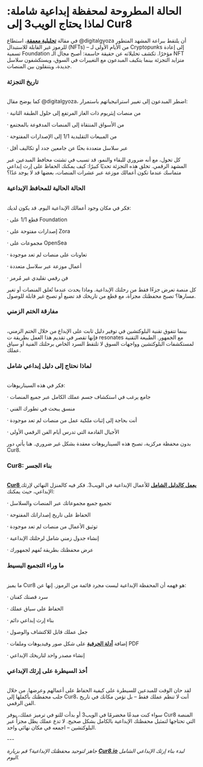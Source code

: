 # الحالة المطروحة لمحفظة إبداعية شاملة: لماذا يحتاج الويب3 إلى Cur8

في مقالة [**تحليلية معمقة**](https://digitalgyoza.substack.com/p/the-nft-landscape-has-changed-pt1)، استطاع @digitalgyoza أن يلتقط ببراعة المشهد المتطور للرموز غير القابلة للاستبدال (NFTs) – من الأيام الأولى لـ Cryptopunks إلى إعادة تسمية Foundation مؤخرًا. تكشف تحليلاته عن حقيقة حاسمة: أصبح مجال الـ NFT متزايد التجزئة بينما يتكيف المبدعون مع التغييرات في السوق، ويستكشفون سلاسل جديدة، ويتنقلون بين المنصات.

### **تاريخ التجزئة**

\
كما يوضح مقال @digitalgyoza، اضطر المبدعون إلى تغيير استراتيجياتهم باستمرار:

·      من منصات إيثريوم ذات الغاز المرتفع إلى حلول الطبقة الثانية

·      من الأسواق المنتقاة إلى المنصات المدفوعة بالمجتمع

·      من المبيعات التقليدية 1/1 إلى الإصدارات المفتوحة

·      عبر سلاسل متعددة بحثًا عن جامعين جدد أو تكاليف أقل

كل تحول، مع أنه ضروري للبقاء والنمو، قد تسبب في تشتت محافظ المبدعين عبر المشهد الرقمي. تخلق هذه التجزئة تحديًا كبيرًا: كيف يمكنك الحفاظ على إرث إبداعي متماسك عندما تكون أعمالك موزعة عبر عشرات المنصات، بعضها قد لا يوجد غدًا؟

### **الحالة الحالية للمحافظ الإبداعية**

\
فكر في مكان وجود أعمالك الإبداعية اليوم. قد يكون لديك:

·      قطع 1/1 على Foundation

·      إصدارات مفتوحة على Zora

·      مجموعات على OpenSea

·      تعاونات على منصات لم تعد موجودة

·      أعمال موزعة عبر سلاسل متعددة

·      فن رقمي تقليدي غير مُرمز

كل منصة تعرض جزءًا فقط من رحلتك الإبداعية. وماذا يحدث عندما تُغلق المنصات أو تغير مسارها؟ تصبح محفظتك مجزأة، مع قطع من تاريخك قد تضيع أو تصبح غير قابلة للوصول.

### **مفارقة الختم الزمني**

\
بينما تتفوق تقنية البلوكتشين في توفير دليل ثابت على الإبداع من خلال الختم الزمني، فإنها تقصر في تقديم هذا العمل بطريقة ت resonates مع الجمهور. الطبيعة التقنية لمستكشفات البلوكتشين وواجهات السوق لا تلتقط السرد الخاص برحلتك الفنية أو سياق عملك.

### **لماذا نحتاج إلى دليل إبداعي شامل**

\
فكر في هذه السيناريوهات:

·      جامع يرغب في استكشاف جسم عملك الكامل عبر جميع المنصات

·      منسق يبحث في تطورك الفني

·      أنت بحاجة إلى إثبات ملكية عمل من منصات لم تعد موجودة

·      الأجيال القادمة التي تدرس أيام الفن الرقمي الأولى

بدون محفظة مركزية، تصبح هذه السيناريوهات معقدة بشكل غير ضروري. هنا يأتي دور Cur8.

### **Cur8: بناء الجسر**

\
[**Cur8 يعمل كالدليل الشامل**](cur8-curating-the-future-of-digital-asset-discovery.md) للأعمال الإبداعية في الويب3. فكر فيه كالمنزل النهائي لإرثك الإبداعي، حيث يمكنك:

·      تجميع جميع مجموعاتك عبر المنصات والسلاسل

·      الحفاظ على تاريخ إصداراتك المفتوحة

·      توثيق الأعمال من منصات لم تعد موجودة

·      إنشاء جدول زمني شامل لرحلتك الإبداعية

·      عرض محفظتك بطريقة تُفهم لجمهورك

### **ما وراء التجميع البسيط**

\
ما يميز Cur8 هو فهمه أن المحفظة الإبداعية ليست مجرد قائمة من الرموز. إنها عن:

·      سرد قصتك كفنان

·      الحفاظ على سياق عملك

·      بناء إرث إبداعي دائم

·      جعل عملك قابل للاكتشاف والوصول

·      إضافة [**أدلة الحرفية**](proof-of-craft-differentiating-art-in-the-age-of-ai.md) على شكل صور وفيديوهات وملفات PDF

·      إنشاء مصدر واحد لتاريخك الإبداعي

### **أخذ السيطرة على إرثك الإبداعي**

\
لقد حان الوقت للمبدعين للسيطرة على كيفية الحفاظ على أعمالهم وعرضها. من خلال جلب محفظتك بأكملها إلى Cur8، أنت لا تنظم عملك فقط – بل تؤمن مكانك في تاريخ الفن الرقمي.

سواء كنت مبدعًا مخضرمًا في الويب3 أو بدأت للتو في ترميز عملك، يوفر Cur8 المنصة التي تحتاجها لتمثيل محفظتك الإبداعية بالكامل بشكل صحيح. لا تدع عملك يظل مجزأً عبر البلوكتشين – اجمعه في مكان نهائي واحد.

\---

_جاهز لتوحيد محفظتك الإبداعية؟ قم بزيارة_ [_**Cur8.io**_](http://cur8.io/) _لبدء بناء إرثك الإبداعي الشامل اليوم._